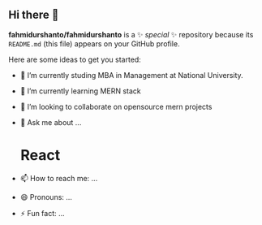 ## Hi there 👋


**fahmidurshanto/fahmidurshanto** is a ✨ _special_ ✨ repository because its `README.md` (this file) appears on your GitHub profile.

Here are some ideas to get you started:

- 🔭 I’m currently studing MBA in Management at National University. 
- 🌱 I’m currently learning MERN stack
- 👯 I’m looking to collaborate on opensource mern projects
- 💬 Ask me about ... <h1>React</h1>

- 📫 How to reach me: ...
- 😄 Pronouns: ...
- ⚡ Fun fact: ...

